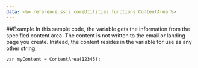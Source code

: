 ```yaml
---
data: <%= reference.ssjs_coreUtilities.functions.ContentArea %>
---
```


##Example
In this sample code, the variable gets the information from the specified content area. The content is not written to the email or landing page you create. Instead, the content resides in the variable for use as any other string:
```
var myContent = ContentArea(12345);
```
